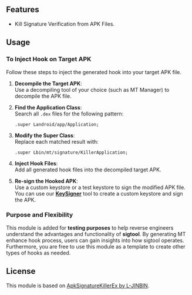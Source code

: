 ## Features
- Kill Signature Verification from APK Files.

## Usage

### To Inject Hook on Target APK

Follow these steps to inject the generated hook into your target APK file.

1. **Decompile the Target APK**:  
   Use a decompiling tool of your choice (such as MT Manager) to decompile the APK file.

2. **Find the Application Class**:  
   Search all `.dex` files for the following pattern:
    ```smali
    .super Landroid/app/Application;
    ```

3. **Modify the Super Class**:  
   Replace each matched result with:
    ```smali
    .super Lbin/mt/signature/KillerApplication;
    ```

4. **Inject Hook Files**:  
   Add all generated hook files into the decompiled target APK.

5. **Re-sign the Hooked APK**:  
   Use a custom keystore or a test keystore to sign the modified APK file. You can use our **[KeySigner](https://github.com/muhammadrizwan87/keysigner)** tool to create a custom keystore and sign the APK.

### Purpose and Flexibility
This module is added for **testing purposes** to help reverse engineers understand the advantages and functionality of **sigtool**. By generating MT enhance hook process, users can gain insights into how sigtool operates. Furthermore, you are free to use this module as a template to create other types of hooks as needed.

## License
This module is based on [ApkSignatureKillerEx by L-JINBIN](https://github.com/L-JINBIN/ApkSignatureKillerEx).